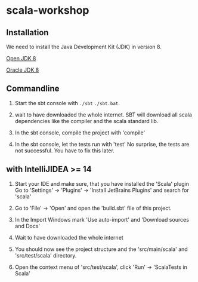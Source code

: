 scala-workshop
==============

Installation
-----------
We need to install the Java Development Kit (JDK) in version 8.

[Open JDK 8](http://openjdk.java.net/install/)

[Oracle JDK 8](http://www.oracle.com/technetwork/java/javase/downloads/jdk8-downloads-2133151.html)


Commandline
-----------
1. Start the sbt console with ``./sbt`` ``./sbt.bat``.

2. wait to have downloaded the whole internet. SBT will download all scala dependencies like
   the compiler and the scala standard lib.

3. In the sbt console, compile the project with 'compile'

3. In the sbt console, let the tests run with 'test'
No surprise, the tests are not successful. You have to fix this later.

with IntelliJIDEA >= 14
-----------------------
1. Start your IDE and make sure, that you have installed the 'Scala' plugin
   Go to 'Settings' -> 'Plugins' -> 'Install JetBrains Plugins' and search for 'scala'

2. Go to 'File' -> 'Open' and open the 'build.sbt' file of this project.

3. In the Import Windows mark 'Use auto-import' and 'Download sources and Docs'

4. Wait to have downloaded the whole internet

5. You should now see the project structure and the 'src/main/scala' and 'src/test/scala' directory.

6. Open the context menu of 'src/test/scala', click 'Run' -> 'ScalaTests in Scala'